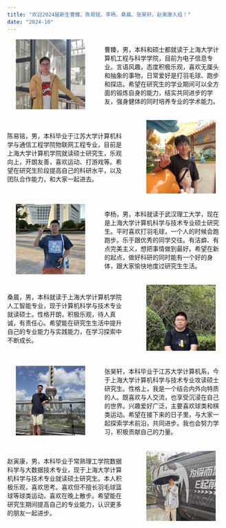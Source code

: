 ```yaml
---
title: "欢迎2024届新生曹臻、陈易铭、李杨、桑晨、张昊轩、赵寅康入组！"
date: "2024-10"
---
```


<div>
  <div style="display:flex; margin-bottom:20px; align-items:center;">
    <div style="width:42%; text-align:center;">
      <img src="/images/indexPic/2024/caozhen2024.jpg" alt="曹臻" style="width:80%;" />
    </div>
    <div style="width:58%; display:flex; align-items:center; padding-left:24px;">
      <p>曹臻，男，本科和硕士都就读于上海大学计算机工程与科学学院，目前为电子信息专业。言语风趣，态度积极乐观，喜欢无厘头和抽象的事物，日常爱好是打羽毛球、跑步和探店。希望在研究生的学业期间可以全方面的锻炼自身的能力，结实共同进步的学友，强身健体的同时培养专业的学术能力。</p>
    </div>
  </div>
  
  <div style="display:flex; margin-bottom:20px; align-items:center;">
    <div style="width:58%; display:flex; align-items:center; padding-right:24px;">
      <p>陈易铭，男，本科毕业于江苏大学计算机科学与通信工程学院物联网工程专业，目前是上海大学计算机学院就读硕士研究生，乐观向上，开朗友善，喜欢运动、打游戏等。希望在研究生阶段提高自己的科研水平，以及团队合作能力，和大家一起进去。</p>
    </div>
    <div style="width:42%; text-align:center;">
      <img src="/images/indexPic/2024/chenyiming2024.jpg" alt="陈易铭" style="width:80%;" />
    </div>
  </div>
  
  <div style="display:flex; margin-bottom:20px; align-items:center;">
    <div style="width:42%; text-align:center;">
      <img src="/images/indexPic/2024/liyang2024.jpg" alt="李杨" style="width:80%;" />
    </div>
    <div style="width:58%; display:flex; align-items:center; padding-left:24px;">
      <p>李杨，男，本科就读于武汉理工大学，现在是上海大学计算机科学与技术专业硕士研究生。平时喜欢打羽毛球，一个人的时候会跑跑步。乐于跟优秀的同学交往。有洁癖、有点完美主义，想把事情做到最好。希望在新的起点，做好科研的同时能有一个好的身体，跟大家愉快地度过研究生生活。</p>
    </div>
  </div>
  
  <div style="display:flex; margin-bottom:20px; align-items:center;">
    <div style="width:58%; display:flex; align-items:center; padding-right:24px;">
      <p>桑晨，男，本科就读于上海大学计算机学院人工智能专业，现于计算机科学与技术专业就读硕士。性格开朗，积极乐观，待人真诚，有责任心。希望能在研究生生活中提升自己的专业能力与实践能力，在学习探索中不断成长。</p>
    </div>
    <div style="width:42%; text-align:center;">
      <img src="/images/indexPic/2024/sangchen2024.jpg" alt="桑晨" style="width:80%;" />
    </div>
  </div>
  
  <div style="display:flex; margin-bottom:20px; align-items:center;">
    <div style="width:42%; text-align:center;">
      <img src="/images/indexPic/2024/zhanghaoxuan2024.jpg" alt="张昊轩" style="width:80%;" />
    </div>
    <div style="width:58%; display:flex; align-items:center; padding-left:24px;">
      <p>张昊轩，本科毕业于江苏大学计算机系，今于上海大学计算机科学与技术专业攻读硕士研究生。性格上，我是一个结合内外向特质的人。既喜欢与人交流，也享受沉浸在自己的世界。兴趣爱好广泛，主要喜欢球类和棋类运动。希望在接下来的日子里，与大家一起探索学术前沿，共同进步。我也会努力学习，积极贡献自己的力量。</p>
    </div>
  </div>
  
  <div style="display:flex; margin-bottom:20px; align-items:center;">
    <div style="width:58%; display:flex; align-items:center; padding-right:24px;">
      <p>赵寅康，男，本科毕业于常熟理工学院数据科学与大数据技术专业，现于上海大学计算机科学与技术专业就读硕士研究生。本人积极乐观，喜欢思考。喜欢但不擅长羽毛球篮球等球类运动，喜欢在晚上散步。希望能在研究生期间提高自己的专业能力，认识更多的朋友一起进步。</p>
    </div>
    <div style="width:42%; text-align:center;">
      <img src="/images/indexPic/2024/zhaoyankang2024.jpg" alt="赵寅康" style="width:80%;" />
    </div>
  </div>
</div>